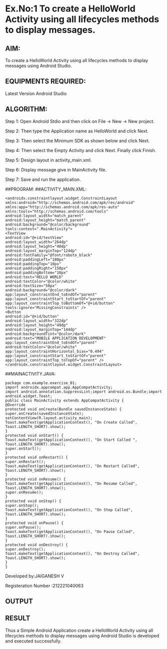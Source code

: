 # Ex.No:1 To create a HelloWorld Activity using all lifecycles methods to display messages.


## AIM:

To create a HelloWorld Activity using all lifecycles methods to display messages using Android Studio.

## EQUIPMENTS REQUIRED:

Latest Version Android Studio

## ALGORITHM:

Step 1: Open Android Stdio and then click on File -> New -> New project.

Step 2: Then type the Application name as HelloWorld and click Next. 

Step 3: Then select the Minimum SDK as shown below and click Next.

Step 4: Then select the Empty Activity and click Next. Finally click Finish.

Step 5: Design layout in activity_main.xml.

Step 6: Display message give in MainActivity file.

Step 7: Save and run the application.

##PROGRAM:
  ##ACTIVITY_MAIN.XML:
  
    <androidx.constraintlayout.widget.ConstraintLayout
    xmlns:android="http://schemas.android.com/apk/res/android"
    xmlns:app="http://schemas.android.com/apk/res-auto"
    xmlns:tools="http://schemas.android.com/tools"
    android:layout_width="match_parent"
    android:layout_height="match_parent"
    android:background="@color/background"
    tools:context=".MainActivity">
    <TextView
    android:id="@+id/textView"
    android:layout_width="264dp"
    android:layout_height="40dp"
    android:layout_marginTop="124dp"
    android:fontFamily="@font/roboto_black"
    android:paddingLeft="180px"
    android:paddingTop="10px"
    android:paddingRight="150px"
    android:paddingBottom="10px"
    android:text="HELLO WORLD"
    android:textColor="@color/white"
    android:textSize="50px"
    android:background="@color/dark"
    app:layout_constraintEnd_toEndOf="parent"
    app:layout_constraintStart_toStartOf="parent"
    app:layout_constraintTop_toBottomOf="@+id/button"
    tools:ignore="MissingConstraints" />
    <Button
    android:id="@+id/button"
    android:layout_width="322dp"
    android:layout_height="49dp"
    android:layout_marginTop="144dp"
    android:backgroundTint="@color/dark"
    android:text="MOBILE APPLICATION DEVELOPMENT"
    app:layout_constraintEnd_toEndOf="parent"
    android:textColor="@color/white"
    app:layout_constraintHorizontal_bias="0.494"
    app:layout_constraintStart_toStartOf="parent"
    app:layout_constraintTop_toTopOf="parent" />
    </androidx.constraintlayout.widget.ConstraintLayout>


 ##MAINACTIVITY.JAVA:


    package com.example.exercise_01;
    import androidx.appcompat.app.AppCompatActivity;
    import android.annotation.SuppressLint;import android.os.Bundle;import 
    android.widget.Toast;
    public class MainActivity extends AppCompatActivity {
    @Override
    protected void onCreate(Bundle savedInstanceState) {
    super.onCreate(savedInstanceState);
    setContentView(R.layout.activity_main);
    Toast.makeText(getApplicationContext(), "On Create Called",
    Toast.LENGTH_SHORT).show();
    }
    protected void onStart() {
    Toast.makeText(getApplicationContext(), "On Start Called ",
    Toast.LENGTH_SHORT).show();
    super.onStart();
    }
    protected void onRestart() {
    super.onRestart();
    Toast.makeText(getApplicationContext(), "On Restart Called",
    Toast.LENGTH_SHORT).show();
    }
    protected void onResume() {
    Toast.makeText(getApplicationContext(), "On Resume Called",
    Toast.LENGTH_SHORT).show();
    super.onResume();
    }
    protected void onStop() {
    super.onStop();
    Toast.makeText(getApplicationContext(), "On Stop Called",
    Toast.LENGTH_SHORT).show();
    }
    protected void onPause() {
    super.onPause();
    Toast.makeText(getApplicationContext(), "On Pause Called",
    Toast.LENGTH_SHORT).show();
    }
    protected void onDestroy() {
    super.onDestroy();
    Toast.makeText(getApplicationContext(), "On Destroy Called",
    Toast.LENGTH_SHORT).show();
    }
    }



Developed by:JAIGANESH V

Registeration Number :212221040063


 ## OUTPUT




 ## RESULT
Thus a Simple Android Application create a HelloWorld Activity using all lifecycles methods to display messages using Android Studio is developed and executed successfully.
